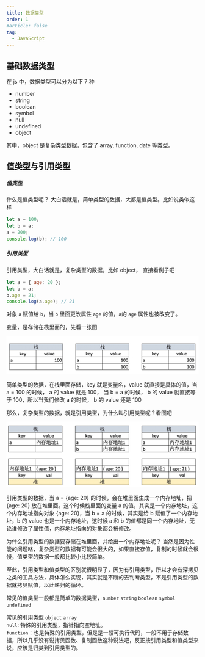 ```yaml
---
title: 数据类型
order: 1
#article: false
tag:
  - JavaScript
---
```


## 基础数据类型

在 js 中，数据类型可以分为以下 7 种

- number
- string
- boolean
- symbol
- null
- undefined
- object

其中，object 是复杂类型数据，包含了 array, function, date 等类型。

## 值类型与引用类型

##### 值类型

什么是值类型呢？ 大白话就是，简单类型的数据，大都是值类型。比如说类似这样

```javascript
let a = 100;
let b = a;
a = 200;
console.log(b); // 100
```

##### 引用类型

引用类型，大白话就是，复杂类型的数据，比如 object， 直接看例子吧

```javascript
let a = { age: 20 };
let b = a;
b.age = 21;
console.log(a.age); // 21
```

对象 `a` 赋值给 `b`，当 `b` 里面更改属性 `age` 的值，`a`的 `age` 属性也被改变了。

变量，是存储在栈里面的，先看一张图

![](images/type1.png)

简单类型的数据，在栈里面存储，key 就是变量名，value 就直接是具体的值，当 a = 100 的时候， a 的 value 就是 100， 当 b = a 的时候， b 的 value 就直接等于 100，所以当我们修改 a 的时候， b 的 value 还是 100

那么，复杂类型的数据，就是引用类型，为什么叫引用类型呢？看图吧

![](images/type2.png)

引用类型的数据，当 a = {age: 20} 的时候，会在堆里面生成一个内存地址，把 {age: 20} 放在堆里面。这个时候栈里面的变量 a 的值，其实是一个内存地址，这个内存地址指向对象 {age: 20}，当 b = a 的时候，其实是给 b 赋值了一个内存地址，b 的 value 也是一个内存地址，这时候 a 和 b 的值都是同一个内存地址，无论谁修改了属性值，内存地址指向的对象都会被修改。

为什么引用类型的数据要存储在堆里面，并给出一个内存地址呢？ 当然是因为性能的问题咯，复杂类型的数据有可能会很大的，如果直接存值，复制的时候就会很慢，值类型的数据一般都比较小比较简单。

至此，引用类型和值类型的区别就很明显了，因为有引用类型，所以才会有深拷贝之类的工具方法，具体怎么实现，其实就是不断的去判断类型，不是引用类型的数据就拷贝赋值，以此递归的循环。

常见的值类型一般都是简单的数据类型，`number` `string` `boolean` `symbol` `undefined`

常见的引用类型 `object` `array`  
`null`: 特殊的引用类型，指针指向空地址。  
`function`：也是特殊的引用类型，但是是一段可执行代码，一般不用于存储数据，所以几乎没有说拷贝函数、复制函数这种说法吧，反正按引用类型和值类型来说，应该是归类到引用类型的。

